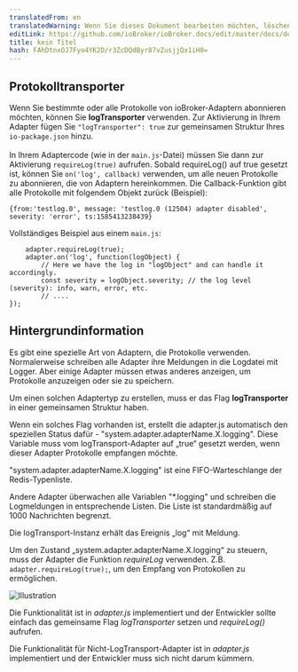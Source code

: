 ```yaml
---
translatedFrom: en
translatedWarning: Wenn Sie dieses Dokument bearbeiten möchten, löschen Sie bitte das Feld "translationsFrom". Andernfalls wird dieses Dokument automatisch erneut übersetzt
editLink: https://github.com/ioBroker/ioBroker.docs/edit/master/docs/de/dev/logging.md
title: kein Titel
hash: FAhDtnxOJ7Fyo4YK2D/r3ZcDQdByr87vZusjjQx1iH0=
---
```

## Protokolltransporter
Wenn Sie bestimmte oder alle Protokolle von ioBroker-Adaptern abonnieren möchten, können Sie **logTransporter** verwenden. Zur Aktivierung in Ihrem Adapter fügen Sie `"logTransporter": true` zur gemeinsamen Struktur Ihres `io-package.json` hinzu.<br><br> In Ihrem Adaptercode (wie in der `main.js`-Datei) müssen Sie dann zur Aktivierung `requireLog(true)` aufrufen. Sobald requireLog() auf true gesetzt ist, können Sie `on('log', callback)` verwenden, um alle neuen Protokolle zu abonnieren, die von Adaptern hereinkommen. Die Callback-Funktion gibt alle Protokolle mit folgendem Objekt zurück (Beispiel):

```
{from:'testlog.0', message: 'testlog.0 (12504) adapter disabled', severity: 'error', ts:1585413238439}
```

Vollständiges Beispiel aus einem `main.js`:

```
    adapter.requireLog(true);
    adapter.on('log', function(logObject) {
        // Here we have the log in "logObject" and can handle it accordingly.
        const severity = logObject.severity; // the log level (severity): info, warn, error, etc.
        // ....
});
```

## Hintergrundinformation
Es gibt eine spezielle Art von Adaptern, die Protokolle verwenden. Normalerweise schreiben alle Adapter ihre Meldungen in die Logdatei mit Logger.
Aber einige Adapter müssen etwas anderes anzeigen, um Protokolle anzuzeigen oder sie zu speichern.

Um einen solchen Adaptertyp zu erstellen, muss er das Flag **logTransporter** in einer gemeinsamen Struktur haben.

Wenn ein solches Flag vorhanden ist, erstellt die adapter.js automatisch den speziellen Status dafür - "system.adapter.adapterName.X.logging".
Diese Variable muss vom logTransport-Adapter auf „true“ gesetzt werden, wenn dieser Adapter Protokolle empfangen möchte.

"system.adapter.adapterName.X.logging" ist eine FIFO-Warteschlange der Redis-Typenliste.

Andere Adapter überwachen alle Variablen "*.logging" und schreiben die Logmeldungen in entsprechende Listen.
Die Liste ist standardmäßig auf 1000 Nachrichten begrenzt.

Die logTransport-Instanz erhält das Ereignis „log“ mit Meldung.

Um den Zustand „system.adapter.adapterName.X.logging“ zu steuern, muss der Adapter die Funktion *requireLog* verwenden.
Z.B. ```adapter.requireLog(true);```, um den Empfang von Protokollen zu ermöglichen.

![Illustration](../../en/dev/media/logging.png)

Die Funktionalität ist in *adapter.js* implementiert und der Entwickler sollte einfach das gemeinsame Flag *logTransporter* setzen und *requireLog()* aufrufen.

Die Funktionalität für Nicht-LogTransport-Adapter ist in *adapter.js* implementiert und der Entwickler muss sich nicht darum kümmern.